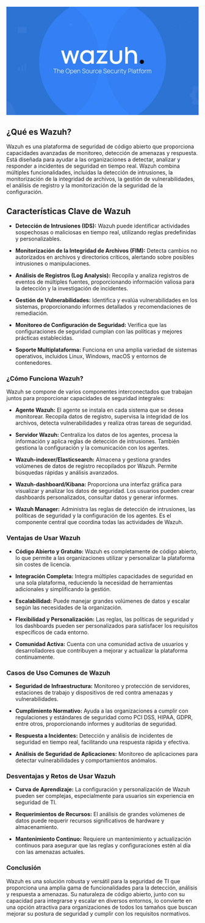 ![wazuh](img/wazuh.jpg)
## **¿Qué es Wazuh?**

Wazuh es una plataforma de seguridad de código abierto que proporciona capacidades avanzadas de monitoreo, detección de amenazas y respuesta. Está diseñada para ayudar a las organizaciones a detectar, analizar y responder a incidentes de seguridad en tiempo real. Wazuh combina múltiples funcionalidades, incluidas la detección de intrusiones, la monitorización de la integridad de archivos, la gestión de vulnerabilidades, el análisis de registro y la monitorización de la seguridad de la configuración.

## **Características Clave de Wazuh**

- **Detección de Intrusiones (IDS):** Wazuh puede identificar actividades sospechosas o maliciosas en tiempo real, utilizando reglas predefinidas y personalizables.

- **Monitorización de la Integridad de Archivos (FIM):** Detecta cambios no autorizados en archivos y directorios críticos, alertando sobre posibles intrusiones o manipulaciones.

- **Análisis de Registros (Log Analysis):** Recopila y analiza registros de eventos de múltiples fuentes, proporcionando información valiosa para la detección y la investigación de incidentes.

- **Gestión de Vulnerabilidades:** Identifica y evalúa vulnerabilidades en los sistemas, proporcionando informes detallados y recomendaciones de remediación.

- **Monitoreo de Configuración de Seguridad:** Verifica que las configuraciones de seguridad cumplan con las políticas y mejores prácticas establecidas.

- **Soporte Multiplataforma:** Funciona en una amplia variedad de sistemas operativos, incluidos Linux, Windows, macOS y entornos de contenedores.

### **¿Cómo Funciona Wazuh?**

Wazuh se compone de varios componentes interconectados que trabajan juntos para proporcionar capacidades de seguridad integrales:

- **Agente Wazuh:** El agente se instala en cada sistema que se desea monitorear. Recopila datos de registro, supervisa la integridad de los archivos, detecta vulnerabilidades y realiza otras tareas de seguridad.

- **Servidor Wazuh:** Centraliza los datos de los agentes, procesa la información y aplica reglas de detección de intrusiones. También gestiona la configuración y la comunicación con los agentes.

- **Wazuh-indexer/Elasticsearch:** Almacena y gestiona grandes volúmenes de datos de registro recopilados por Wazuh. Permite búsquedas rápidas y análisis avanzados.

- **Wazuh-dashboard/Kibana:** Proporciona una interfaz gráfica para visualizar y analizar los datos de seguridad. Los usuarios pueden crear dashboards personalizados, consultar datos y generar informes.

- **Wazuh Manager:** Administra las reglas de detección de intrusiones, las políticas de seguridad y la configuración de los agentes. Es el componente central que coordina todas las actividades de Wazuh.

### **Ventajas de Usar Wazuh**

- **Código Abierto y Gratuito:** Wazuh es completamente de código abierto, lo que permite a las organizaciones utilizar y personalizar la plataforma sin costes de licencia.

- **Integración Completa:** Integra múltiples capacidades de seguridad en una sola plataforma, reduciendo la necesidad de herramientas adicionales y simplificando la gestión.

- **Escalabilidad:** Puede manejar grandes volúmenes de datos y escalar según las necesidades de la organización.

- **Flexibilidad y Personalización:** Las reglas, las políticas de seguridad y los dashboards pueden ser personalizados para satisfacer los requisitos específicos de cada entorno.

- **Comunidad Activa:** Cuenta con una comunidad activa de usuarios y desarrolladores que contribuyen a mejorar y actualizar la plataforma continuamente.

### **Casos de Uso Comunes de Wazuh**

- **Seguridad de Infraestructura:** Monitoreo y protección de servidores, estaciones de trabajo y dispositivos de red contra amenazas y vulnerabilidades.

- **Cumplimiento Normativo:** Ayuda a las organizaciones a cumplir con regulaciones y estándares de seguridad como PCI DSS, HIPAA, GDPR, entre otros, proporcionando informes y auditorías de seguridad.

- **Respuesta a Incidentes:** Detección y análisis de incidentes de seguridad en tiempo real, facilitando una respuesta rápida y efectiva.

- **Análisis de Seguridad de Aplicaciones:** Monitoreo de aplicaciones para detectar vulnerabilidades y comportamientos anómalos.

### **Desventajas y Retos de Usar Wazuh**

- **Curva de Aprendizaje:** La configuración y personalización de Wazuh pueden ser complejas, especialmente para usuarios sin experiencia en seguridad de TI.

- **Requerimientos de Recursos:** El análisis de grandes volúmenes de datos puede requerir recursos significativos de hardware y almacenamiento.

- **Mantenimiento Continuo:** Requiere un mantenimiento y actualización continuos para asegurar que las reglas y configuraciones estén al día con las amenazas actuales.

### **Conclusión**

Wazuh es una solución robusta y versátil para la seguridad de TI que proporciona una amplia gama de funcionalidades para la detección, análisis y respuesta a amenazas. Su naturaleza de código abierto, junto con su capacidad para integrarse y escalar en diversos entornos, lo convierte en una opción atractiva para organizaciones de todos los tamaños que buscan mejorar su postura de seguridad y cumplir con los requisitos normativos.







